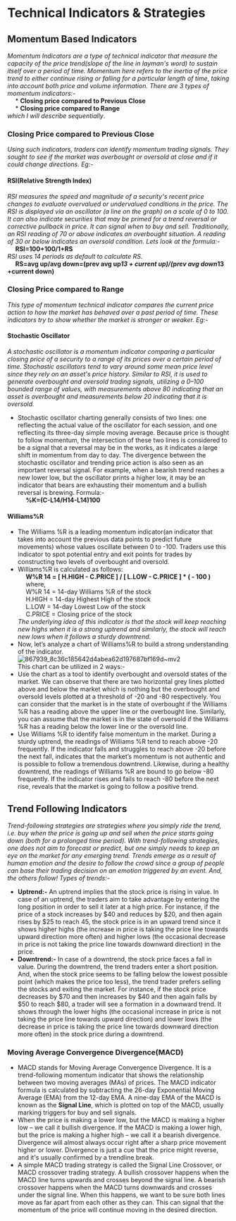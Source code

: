 # **Technical Indicators & Strategies**
## **Momentum Based Indicators**
*Momentum Indicators are a type of technical indicator that measure the capacity of the price trend(slope of the line in layman's word) to sustain itself over a period of time. Momentum here refers to the inertia of the price trend to either continue rising or falling for a particular length of time, taking into account both price and volume information. There are 3 types of momentum indicators:-*<br/>
&emsp; * **Closing price compared to Previous Close**<br/>
&emsp; * **Closing price compared to Range**<br/>
*which I will describe sequentially*.<br/>
### **Closing Price compared to Previous Close**
*Using such indicators, traders can identify momentum trading signals. They sought to see if the market was overbought or oversold at close and if it could change directions. Eg:-* <br/>
#### **RSI(Relative Strength Index)**
*RSI measures the speed and magnitude of a security's recent price changes to evaluate overvalued or undervalued conditions in the price. The RSI is displayed via an oscillator (a line on the graph) on a scale of 0 to 100. It can also indicate securities that may be primed for a trend reversal or corrective pullback in price. It can signal when to buy and sell. Traditionally, an RSI reading of 70 or above indicates an overbought situation. A reading of 30 or below indicates an oversold condition. Lets look at the formula:-*<br/>
&emsp; **RSI=100+100/1+RS**<br/>
*RSI uses 14 periods as default to calculate RS.*<br/>
&emsp; **RS=avg up/avg down=(prev avg up*13 + current up)/(prev avg down*13 +current down)**<br/> 
### **Closing Price compared to Range**
*This type of momentum technical indicator compares the current price action to how the market has behaved over a past period of time. These indicators try to show whether the market is stronger or weaker. Eg:-* <br/>
#### **Stochastic Oscillator**
*A stochastic oscillator is a momentum indicator comparing a particular closing price of a security to a range of its prices over a certain period of time. Stochastic oscillators tend to vary around
some mean price level since they rely on an asset's price history. Similar to RSI, it is used to generate overbought and oversold trading signals, utilizing a 0–100 bounded range of values, with measurements above 80 indicating that an asset is overbought and measurements below 20 indicating that it is oversold.*
* Stochastic oscillator charting generally consists of two lines: one reflecting the actual value of the oscillator for each session, and one reflecting its three-day simple moving average. Because
price is thought to follow momentum, the intersection of these two lines is considered to be a signal that a reversal may be in the works, as it indicates a large shift in momentum from day to
day. The divergence between the stochastic oscillator and trending price action is also seen as an important reversal signal. For example, when a bearish trend reaches a new lower low, but the
oscillator prints a higher low, it may be an indicator that bears are exhausting their momentum and a bullish reversal is brewing. Formula:-<br/>
&emsp; **%K=(C-L14/H14-L14)100** <br/>
#### **Williams%R**
* The Williams %R is a leading momentum indicator(an indicator that takes into account the previous data points to predict future movements) whose values oscillate between 0 to -100. Traders use this indicator to spot potential entry and exit points for trades by constructing two levels of overbought and oversold.
* Williams%R is calculated as follows:<br/>
&emsp; **W%R 14 = [ H.HIGH - C.PRICE ] / [ L.LOW - C.PRICE ] * ( - 100 )** <br/>
&emsp; where,<br/>
&emsp; W%R 14 = 14-day Williams %R of the stock<br/>
&emsp; H.HIGH = 14-day Highest High of the stock<br/>
&emsp; L.LOW = 14-day Lowest Low of the stock<br/>
&emsp; C.PRICE = Closing price of the stock<br/>
*The underlying idea of this indicator is that the stock will keep reaching new highs when it is a strong uptrend and similarly, the stock will reach new lows when it follows a sturdy downtrend.*
*  Now, let’s analyze a chart of Williams%R to build a strong understanding of the indicator.<br/>
![867939_8c36c185642d4abea62d197687bf169d~mv2](https://github.com/adityaaa2511/Technical-Indicators/assets/137895529/a36c3256-4118-4919-8bce-44cec2f3dd89) <br/>
This chart can be utilized in 2 ways:-<br/>
* Use the chart as a tool to identify overbought and oversold states of the market. We can observe that there are two horizontal grey lines plotted above and below the market which is nothing but the overbought and oversold levels plotted at a threshold of -20 and -80 respectively. You can consider that the market is in the state of overbought if the Williams %R has a reading above the upper line or the overbought line. Similarly, you can assume that the market is in the state of oversold if the Williams %R has a reading below the lower line or the oversold line.<br/>
* Use Williams %R to identify false momentum in the market. During a sturdy uptrend, the readings of Williams %R tend to reach above -20 frequently. If the indicator falls and struggles to reach above -20 before the next fall, indicates that the market’s momentum is not authentic and is possible to follow a tremendous downtrend. Likewise, during a healthy downtrend, the readings of Williams %R are bound to go below -80 frequently. If the indicator rises and fails to reach -80 before the next rise, reveals that the market is going to follow a positive trend.
## **Trend Following Indicators**
*Trend-following strategies are strategies where you simply ride the trend, i.e. buy when the price is going up and sell when the price starts going down (both for a prolonged time period). With
trend-following strategies, one does not aim to forecast or predict, but one simply needs to keep an eye on the market for any emerging trend. Trends emerge as a result of human emotion and the desire to follow the crowd since a group of people can base their trading decision on an emotion triggered by an event. And, the others follow! Types of trends:-*
* **Uptrend:-** An uptrend implies that the stock price is rising in value. In case of an uptrend, the traders aim to take advantage by entering the long position in order to sell it later at a high
price. For instance, if the price of a stock increases by $40 and reduces by $20, and then again rises by $25 to reach 45, the stock price is in an upward trend since it shows higher highs (the
increase in price is taking the price line towards upward direction more often) and higher lows (the occasional decrease in price is not taking the price line towards downward direction) in the
price.
* **Downtrend:-** In case of a downtrend, the stock price faces a fall in value. During the downtrend, the trend traders enter a short position. And, when the stock price seems to be
falling below the lowest possible point (which makes the price too less), the trend trader prefers selling the stocks and exiting the market. For instance, if the stock price decreases by $70 and
then increases by $40 and then again falls by $50 to reach $80, a trader will see a formation in a downward trend. It shows through the lower highs (the occasional increase in price is not
taking the price line towards upward direction) and lower lows (the decrease in price is taking the price line towards downward direction more often) in the stock price during a downtrend.
### **Moving Average Convergence Divergence(MACD)**
* MACD stands for Moving Average Convergence Divergence. It is a trend-following momentum indicator that shows the relationship between two moving averages (MAs) of prices. The MACD indicator formula is calculated by subtracting the 26-day Exponential Moving Average (EMA) from the 12-day EMA. A nine-day EMA of the MACD is known as the **Signal Line**, which is plotted on top of the MACD, usually marking triggers for buy and sell signals. 
* When the price is making a lower low, but the MACD is making a higher low – we call it bullish divergence. If the MACD is making a lower high, but the price is making a higher high – we call it a bearish divergence. Divergence will almost always occur right after a sharp price movement higher or lower. Divergence is just a cue that the price might reverse, and it's usually confirmed by a trendline break.
* A simple MACD trading strategy is called the Signal Line Crossover, or MACD crossover trading strategy. A bullish crossover happens when the MACD line turns upwards and crosses beyond the signal line. A bearish crossover happens when the MACD turns downwards and crosses under the signal line. When this happens, we want to be sure both lines move as far apart from each other as they can.
This can signal that the momentum of the price will continue moving in the desired direction.


